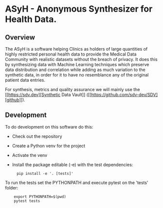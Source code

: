 # ASyH - Anonymous Synthesizer for Health Data.

## Overview

The ASyH is a software helping Clinics as holders of large quantities of highly restricted personal health data to provide the Medical Data Community with realistic datasets without the breach of privacy.  It does this by synthesizing data with Machine Learning techniques which preserve data distribution and correlation while adding as much variation to the synthetic data, in order for it to have no resemblance any of the original patient data entries.

For synthesis, metrics and quality assurance we will mainly use the [[https://sdv.dev][Synthetic Data Vault]] ([[https://github.com/sdv-dev/SDV][github]]).

## Development

To do development on this software do this:

* Check out the repository
* Create a Python venv for the project
* Activate the venv
* Install the package editable (-e) with the test dependencies:

        pip install -e '. [tests]'

To run the tests set the PYTHONPATH and execute pytest on the 'tests' folder:

        export PYTHONPATH=$(pwd)
        pytest tests